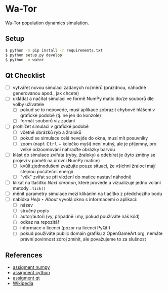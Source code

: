 # Wa-Tor

Wa-Tor population dynamics simulation.

## Setup

```bash
$ python -m pip install -r requirements.txt
$ python setup.py develop
$ python -m wator
```

## Qt Checklist

- [ ] vytvářet novou simulaci zadaných rozměrů (prázdnou, náhodně generovanou
      apod., jak chcete)
- [ ] ukládat a načítat simulaci ve formě NumPy matic do/ze souborů dle volby
      uživatele
    - [ ] pokud se to nepovede, musí aplikace zobrazit chybové hlášení
          v grafické podobě (tj. ne jen do konzole)
    - [ ] formát souborů viz zadání
- [ ] prohlížet simulaci v grafické podobě
    - [ ] včetně obrázků ryb a žraloků
    - [ ] pokud se simulace celá nevejde do okna, musí mít posuvníky
    - [ ] zoom (např. <kbd>Ctrl</kbd> + kolečko myši) není nutný,
          ale je příjemný, pro velké odzoomování nahraďte obrázky barvou
- [ ] klást do simulace zvířata (ryby, žraloky) a odebírat je
     (tyto změny se projeví v paměti na úrovni NumPy matice)
    - [ ] kvůli zjednodušení zvažujte pouze situaci, že všichni žraloci mají
          stejnou počáteční energii
    - [ ] "věk" zvířat se při vložení do matice nastaví náhodně
- [ ] klikat na tlačítko *Next chronon*, které provede a vizualizuje jedno
      volání metody `.tick()`
- [ ] měnit parametry simulace mezi klikáním na tlačítko z předchozího bodu
- [ ] nabídka *Help ‣ About* vyvolá okno s informacemi o aplikaci:
    - [ ] název
    - [ ] stručný popis
    - [ ] autor/autoři (vy, případně i my, pokud používáte náš kód)
    - [ ] odkaz na repozitář
    - [ ] informace o licenci (pozor na licenci PyQt!)
    - [ ] pokud používáte public domain grafiku z OpenGameArt.org,
          nemáte právní povinnost zdroj zmínit, ale považujeme to za slušnost

## References

- [assigment numpy](
https://github.com/cvut/MI-PYT/blob/master/tutorials/05_numpy.md
)
- [assigment cython](
https://github.com/cvut/MI-PYT/blob/master/tutorials/07_cython.md
)
- [assigment qt](
https://github.com/cvut/MI-PYT/blob/master/tutorials/09_pyqt.md
)
- [Wikipedia](https://en.wikipedia.org/wiki/Wa-Tor)

